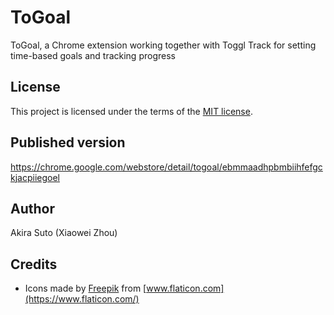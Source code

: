 # ToGoal
ToGoal, a Chrome extension working together with Toggl Track for setting time-based goals and tracking progress

## License

This project is licensed under the terms of the [MIT license](https://opensource.org/licenses/MIT).

## Published version

https://chrome.google.com/webstore/detail/togoal/ebmmaadhpbmbiihfefgckjacpiiegoel

## Author

Akira Suto (Xiaowei Zhou)

## Credits

* Icons made by [Freepik](https://www.freepik.com) from [www.flaticon.com](https://www.flaticon.com/)
